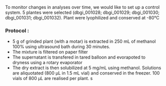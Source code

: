 
To monitor changes in analyses over time, we would like to set up a control system. 5 plantes were selected (dbgi_001028; dbgi_001029; dbgi_001030; dbgi_001031; dbgi_001032). Plant were lyophilized and conserved at -80°C 

### Protocol : 
- 5 g of grinded plant (with a motar) is extracted in 250 mL of methanol 100% using ultrasound bath during 30 minutes. 
- The mixture is filtered on paper filter  
- The supernatant is transfered in tared balloon and evorapoted to dryness using a rotary evaporator 
- The dry extract is then solubilized at 5 mg/mL using methanol. Solutions are aliquotated (800 µL in 1.5 mL vial) and conserved in the freezer. 100 vials of 800 µL are realised per plant.
s